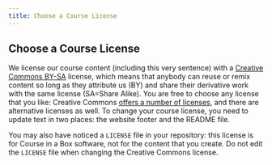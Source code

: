 ```yaml
---
title: Choose a Course License
---
```


## Choose a Course License

We license our course content (including this very sentence) with a [Creative Commons BY-SA](https://creativecommons.org/licenses/by-sa/4.0/legalcode) license, which means that anybody can reuse or remix content so long as they attribute us (BY) and share their derivative work with the same license (SA=Share Alike). You are free to choose any license that you like: Creative Commons [offers a number of licenses](https://creativecommons.org/licenses/), and there are alternative licenses as well. To change your course license, you need to update text in two places: the website footer and the README file.

You may also have noticed a `LICENSE` file in your repository: this license is for Course in a Box software, not for the content that you create. Do not edit the `LICENSE` file when changing the Creative Commons license.
